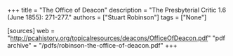 +++
title = "The Office of Deacon"
description = "The Presbyterial Critic 1.6 (June 1855): 271-277."
authors = ["Stuart Robinson"]
tags = ["None"]

[sources]
web = "http://pcahistory.org/topicalresources/deacons/OfficeOfDeacon.pdf"
"pdf archive" = "/pdfs/robinson-the-office-of-deacon.pdf"
+++

